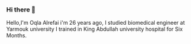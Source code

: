 ### Hi there 👋
Hello,I'm Oqla Alrefai i'm 26 years ago, I studied biomedical engineer at Yarmouk university 
I trained in King Abdullah university hospital for Six Months.
